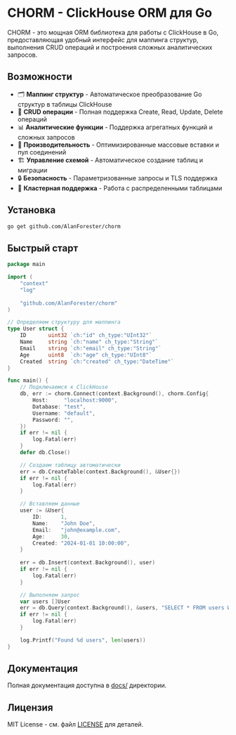 # CHORM - ClickHouse ORM для Go

CHORM - это мощная ORM библиотека для работы с ClickHouse в Go, предоставляющая удобный интерфейс для маппинга структур, выполнения CRUD операций и построения сложных аналитических запросов.

## Возможности

- 🗂️ **Маппинг структур** - Автоматическое преобразование Go структур в таблицы ClickHouse
- 🔄 **CRUD операции** - Полная поддержка Create, Read, Update, Delete операций
- 📊 **Аналитические функции** - Поддержка агрегатных функций и сложных запросов
- 🚀 **Производительность** - Оптимизированные массовые вставки и пул соединений
- 🏗️ **Управление схемой** - Автоматическое создание таблиц и миграции
- 🔒 **Безопасность** - Параметризованные запросы и TLS поддержка
- 🎯 **Кластерная поддержка** - Работа с распределенными таблицами

## Установка

```bash
go get github.com/AlanForester/chorm
```

## Быстрый старт

```go
package main

import (
    "context"
    "log"
    
    "github.com/AlanForester/chorm"
)

// Определяем структуру для маппинга
type User struct {
    ID       uint32 `ch:"id" ch_type:"UInt32"`
    Name     string `ch:"name" ch_type:"String"`
    Email    string `ch:"email" ch_type:"String"`
    Age      uint8  `ch:"age" ch_type:"UInt8"`
    Created  string `ch:"created" ch_type:"DateTime"`
}

func main() {
    // Подключаемся к ClickHouse
    db, err := chorm.Connect(context.Background(), chorm.Config{
        Host:     "localhost:9000",
        Database: "test",
        Username: "default",
        Password: "",
    })
    if err != nil {
        log.Fatal(err)
    }
    defer db.Close()

    // Создаем таблицу автоматически
    err = db.CreateTable(context.Background(), &User{})
    if err != nil {
        log.Fatal(err)
    }

    // Вставляем данные
    user := &User{
        ID:      1,
        Name:    "John Doe",
        Email:   "john@example.com",
        Age:     30,
        Created: "2024-01-01 10:00:00",
    }
    
    err = db.Insert(context.Background(), user)
    if err != nil {
        log.Fatal(err)
    }

    // Выполняем запрос
    var users []User
    err = db.Query(context.Background(), &users, "SELECT * FROM users WHERE age > ?", 25)
    if err != nil {
        log.Fatal(err)
    }

    log.Printf("Found %d users", len(users))
}
```

## Документация

Полная документация доступна в [docs/](docs/) директории.

## Лицензия

MIT License - см. файл [LICENSE](LICENSE) для деталей. 